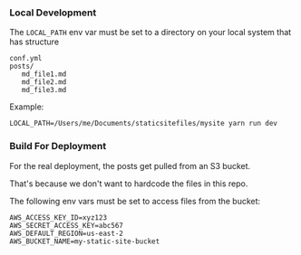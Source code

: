 ### Local Development

The `LOCAL_PATH` env var must be set to a directory on your local system that has structure

```
conf.yml
posts/
   md_file1.md
   md_file2.md
   md_file3.md
```

Example:
```
LOCAL_PATH=/Users/me/Documents/staticsitefiles/mysite yarn run dev
```

### Build For Deployment

For the real deployment, the posts get pulled from an S3 bucket.

That's because we don't want to hardcode the files in this repo.

The following env vars must be set to access files from the bucket:
```
AWS_ACCESS_KEY_ID=xyz123
AWS_SECRET_ACCESS_KEY=abc567
AWS_DEFAULT_REGION=us-east-2
AWS_BUCKET_NAME=my-static-site-bucket
```

